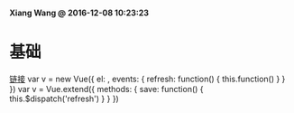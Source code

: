 #### Xiang Wang @ 2016-12-08 10:23:23


# 基础
[链接](http://cn.vuejs.org/v2/guide/components.html#自定义事件)
    var v = new Vue({
        el: ,
        events: {
            refresh: function() {
                this.function()
            }
        }
    })
    var v = Vue.extend({
        methods: {
            save: function() {
                this.$dispatch('refresh') 
            }
        }
    })
